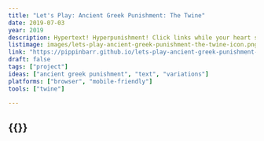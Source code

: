 ```yaml
---
title: "Let's Play: Ancient Greek Punishment: The Twine"
date: 2019-07-03
year: 2019
description: Hypertext! Hyperpunishment! Click links while your heart sinks! Read texts and repent your defects! Enjoy the Twine! Your soul's on the line!
listimage: images/lets-play-ancient-greek-punishment-the-twine-icon.png
link: "https://pippinbarr.github.io/lets-play-ancient-greek-punishment-the-twine/info/"
draft: false
tags: ["project"]
ideas: ["ancient greek punishment", "text", "variations"]
platforms: ["browser", "mobile-friendly"]
tools: ["twine"]

---
```


## {{<param title >}}
